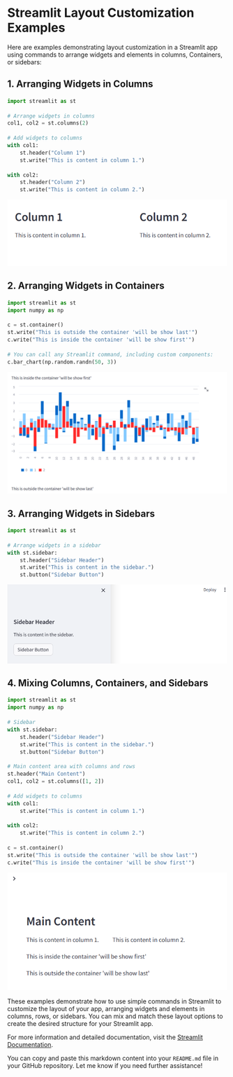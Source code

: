 # Streamlit Layout Customization Examples

Here are examples demonstrating layout customization in a Streamlit app using commands to arrange widgets and elements in columns, Containers, or sidebars:

## 1. Arranging Widgets in Columns
```python
import streamlit as st

# Arrange widgets in columns
col1, col2 = st.columns(2)

# Add widgets to columns
with col1:
    st.header("Column 1")
    st.write("This is content in column 1.")

with col2:
    st.header("Column 2")
    st.write("This is content in column 2.")
```
![column](../images/layout%20customization/columns.png)

## 2. Arranging Widgets in Containers
```python
import streamlit as st
import numpy as np

c = st.container()
st.write("This is outside the container 'will be show last'")
c.write("This is inside the container 'will be show first'")

# You can call any Streamlit command, including custom components:
c.bar_chart(np.random.randn(50, 3))
```
![Containers](../images/layout%20customization/container.png)

## 3. Arranging Widgets in Sidebars
```python
import streamlit as st

# Arrange widgets in a sidebar
with st.sidebar:
    st.header("Sidebar Header")
    st.write("This is content in the sidebar.")
    st.button("Sidebar Button")
```
![slidbar](../images/layout%20customization/sidebar.png)

## 4. Mixing Columns, Containers, and Sidebars
```python
import streamlit as st
import numpy as np

# Sidebar
with st.sidebar:
    st.header("Sidebar Header")
    st.write("This is content in the sidebar.")
    st.button("Sidebar Button")

# Main content area with columns and rows
st.header("Main Content")
col1, col2 = st.columns([1, 2])

# Add widgets to columns
with col1:
    st.write("This is content in column 1.")

with col2:
    st.write("This is content in column 2.")

c = st.container()
st.write("This is outside the container 'will be show last'")
c.write("This is inside the container 'will be show first'")
```
![mixed](..//images/layout%20customization/mix%20layout.png)

These examples demonstrate how to use simple commands in Streamlit to customize the layout of your app, arranging widgets and elements in columns, rows, or sidebars. You can mix and match these layout options to create the desired structure for your Streamlit app.

For more information and detailed documentation, visit the [Streamlit Documentation](https://docs.streamlit.io/develop/api-reference/layout).


You can copy and paste this markdown content into your `README.md` file in your GitHub repository. Let me know if you need further assistance!